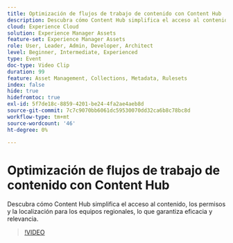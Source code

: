 ```yaml
---
title: Optimización de flujos de trabajo de contenido con Content Hub
description: Descubra cómo Content Hub simplifica el acceso al contenido, los permisos y la localización para los equipos regionales, lo que garantiza eficacia y relevancia.
cloud: Experience Cloud
solution: Experience Manager Assets
feature-set: Experience Manager Assets
role: User, Leader, Admin, Developer, Architect
level: Beginner, Intermediate, Experienced
type: Event
doc-type: Video Clip
duration: 99
feature: Asset Management, Collections, Metadata, Rulesets
index: false
hide: true
hidefromtoc: true
exl-id: 5f7de18c-8859-4201-be24-4fa2ae4aeb8d
source-git-commit: 7c7c9070bb6061dc59530070dd32ca6b8c78bc8d
workflow-type: tm+mt
source-wordcount: '46'
ht-degree: 0%

---
```


# Optimización de flujos de trabajo de contenido con Content Hub

Descubra cómo Content Hub simplifica el acceso al contenido, los permisos y la localización para los equipos regionales, lo que garantiza eficacia y relevancia.

>[!VIDEO](https://video.tv.adobe.com/v/3459240/?learn=on&enablevpops)
